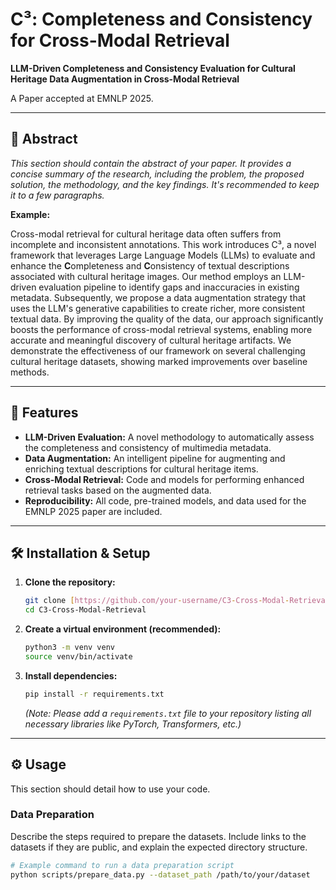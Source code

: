# C³: Completeness and Consistency for Cross-Modal Retrieval

**LLM-Driven Completeness and Consistency Evaluation for Cultural Heritage Data Augmentation in Cross-Modal Retrieval**

A Paper accepted at EMNLP 2025.

---

## 📖 Abstract

*This section should contain the abstract of your paper. It provides a concise summary of the research, including the problem, the proposed solution, the methodology, and the key findings. It's recommended to keep it to a few paragraphs.*

**Example:**

Cross-modal retrieval for cultural heritage data often suffers from incomplete and inconsistent annotations. This work introduces C³, a novel framework that leverages Large Language Models (LLMs) to evaluate and enhance the **C**ompleteness and **C**onsistency of textual descriptions associated with cultural heritage images. Our method employs an LLM-driven evaluation pipeline to identify gaps and inaccuracies in existing metadata. Subsequently, we propose a data augmentation strategy that uses the LLM's generative capabilities to create richer, more consistent textual data. By improving the quality of the data, our approach significantly boosts the performance of cross-modal retrieval systems, enabling more accurate and meaningful discovery of cultural heritage artifacts. We demonstrate the effectiveness of our framework on several challenging cultural heritage datasets, showing marked improvements over baseline methods.

---

## 🚀 Features

* **LLM-Driven Evaluation:** A novel methodology to automatically assess the completeness and consistency of multimedia metadata.
* **Data Augmentation:** An intelligent pipeline for augmenting and enriching textual descriptions for cultural heritage items.
* **Cross-Modal Retrieval:** Code and models for performing enhanced retrieval tasks based on the augmented data.
* **Reproducibility:** All code, pre-trained models, and data used for the EMNLP 2025 paper are included.

---

## 🛠️ Installation & Setup

1.  **Clone the repository:**
    ```bash
    git clone [https://github.com/your-username/C3-Cross-Modal-Retrieval.git](https://github.com/your-username/C3-Cross-Modal-Retrieval.git)
    cd C3-Cross-Modal-Retrieval
    ```

2.  **Create a virtual environment (recommended):**
    ```bash
    python3 -m venv venv
    source venv/bin/activate
    ```

3.  **Install dependencies:**
    ```bash
    pip install -r requirements.txt
    ```
    *(Note: Please add a `requirements.txt` file to your repository listing all necessary libraries like PyTorch, Transformers, etc.)*

---

## ⚙️ Usage

This section should detail how to use your code.

### Data Preparation

Describe the steps required to prepare the datasets. Include links to the datasets if they are public, and explain the expected directory structure.

```bash
# Example command to run a data preparation script
python scripts/prepare_data.py --dataset_path /path/to/your/dataset

